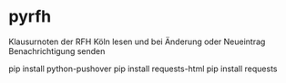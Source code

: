 # pyrfh
Klausurnoten der RFH Köln lesen und bei Änderung oder Neueintrag Benachrichtigung senden

pip install python-pushover
pip install requests-html
pip install requests
